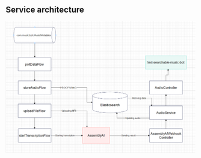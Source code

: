 ## Service architecture

![alt text](https://github.com/ArtemChurylov/text-searchable-music-service/blob/master/src/main/resources/images/ServiceArchitecture.PNG)
